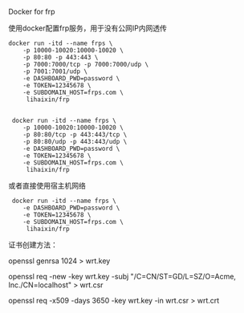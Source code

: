 Docker for frp

使用docker配置frp服务，用于没有公网IP内网透传


    docker run -itd --name frps \
        -p 10000-10020:10000-10020 \
        -p 80:80 -p 443:443 \
        -p 7000:7000/tcp -p 7000:7000/udp \
        -p 7001:7001/udp \
        -e DASHBOARD_PWD=password \
        -e TOKEN=12345678 \
        -e SUBDOMAIN_HOST=frps.com \
         lihaixin/frp


     docker run -itd --name frps \
        -p 10000-10020:10000-10020 \
        -p 80:80/tcp -p 443:443/tcp \
        -p 80:80/udp -p 443:443/udp \
        -e DASHBOARD_PWD=password \
        -e TOKEN=12345678 \
        -e SUBDOMAIN_HOST=frps.com \
         lihaixin/frp
         
 或者直接使用宿主机网络
 
     docker run -itd --name frps \
        -e DASHBOARD_PWD=password \
        -e TOKEN=12345678 \
        -e SUBDOMAIN_HOST=frps.com \
         lihaixin/frp

证书创建方法：

openssl genrsa 1024 > wrt.key

openssl req -new -key wrt.key -subj "/C=CN/ST=GD/L=SZ/O=Acme, Inc./CN=localhost" > wrt.csr

openssl req -x509 -days 3650 -key wrt.key -in wrt.csr > wrt.crt
